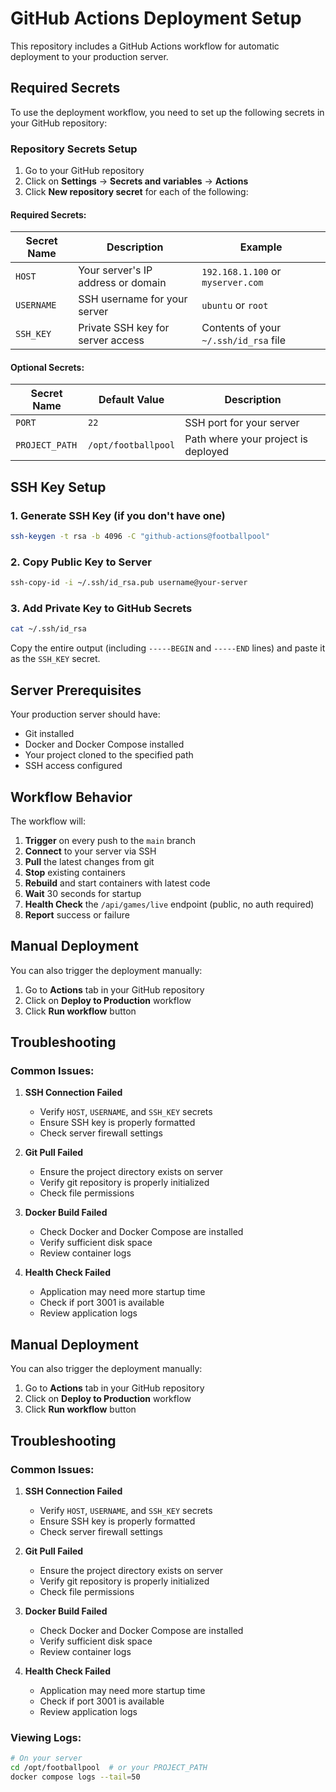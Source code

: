 # GitHub Actions Deployment Setup

This repository includes a GitHub Actions workflow for automatic deployment to your production server.

## Required Secrets

To use the deployment workflow, you need to set up the following secrets in your GitHub repository:

### Repository Secrets Setup

1. Go to your GitHub repository
2. Click on **Settings** → **Secrets and variables** → **Actions**
3. Click **New repository secret** for each of the following:

#### Required Secrets:

| Secret Name | Description | Example |
|-------------|-------------|---------|
| `HOST` | Your server's IP address or domain | `192.168.1.100` or `myserver.com` |
| `USERNAME` | SSH username for your server | `ubuntu` or `root` |
| `SSH_KEY` | Private SSH key for server access | Contents of your `~/.ssh/id_rsa` file |

#### Optional Secrets:

| Secret Name | Default Value | Description |
|-------------|---------------|-------------|
| `PORT` | `22` | SSH port for your server |
| `PROJECT_PATH` | `/opt/footballpool` | Path where your project is deployed |

## SSH Key Setup

### 1. Generate SSH Key (if you don't have one)
```bash
ssh-keygen -t rsa -b 4096 -C "github-actions@footballpool"
```

### 2. Copy Public Key to Server
```bash
ssh-copy-id -i ~/.ssh/id_rsa.pub username@your-server
```

### 3. Add Private Key to GitHub Secrets
```bash
cat ~/.ssh/id_rsa
```
Copy the entire output (including `-----BEGIN` and `-----END` lines) and paste it as the `SSH_KEY` secret.

## Server Prerequisites

Your production server should have:
- Git installed
- Docker and Docker Compose installed
- Your project cloned to the specified path
- SSH access configured

## Workflow Behavior

The workflow will:
1. **Trigger** on every push to the `main` branch
2. **Connect** to your server via SSH
3. **Pull** the latest changes from git
4. **Stop** existing containers
5. **Rebuild** and start containers with latest code
6. **Wait** 30 seconds for startup
7. **Health Check** the `/api/games/live` endpoint (public, no auth required)
8. **Report** success or failure

## Manual Deployment

You can also trigger the deployment manually:
1. Go to **Actions** tab in your GitHub repository
2. Click on **Deploy to Production** workflow
3. Click **Run workflow** button

## Troubleshooting

### Common Issues:

1. **SSH Connection Failed**
   - Verify `HOST`, `USERNAME`, and `SSH_KEY` secrets
   - Ensure SSH key is properly formatted
   - Check server firewall settings

2. **Git Pull Failed**
   - Ensure the project directory exists on server
   - Verify git repository is properly initialized
   - Check file permissions

3. **Docker Build Failed**
   - Check Docker and Docker Compose are installed
   - Verify sufficient disk space
   - Review container logs

4. **Health Check Failed**
   - Application may need more startup time
   - Check if port 3001 is available
   - Review application logs

## Manual Deployment

You can also trigger the deployment manually:
1. Go to **Actions** tab in your GitHub repository
2. Click on **Deploy to Production** workflow
3. Click **Run workflow** button

## Troubleshooting

### Common Issues:

1. **SSH Connection Failed**
   - Verify `HOST`, `USERNAME`, and `SSH_KEY` secrets
   - Ensure SSH key is properly formatted
   - Check server firewall settings

2. **Git Pull Failed**
   - Ensure the project directory exists on server
   - Verify git repository is properly initialized
   - Check file permissions

3. **Docker Build Failed**
   - Check Docker and Docker Compose are installed
   - Verify sufficient disk space
   - Review container logs

4. **Health Check Failed**
   - Application may need more startup time
   - Check if port 3001 is available
   - Review application logs

### Viewing Logs:
```bash
# On your server
cd /opt/footballpool  # or your PROJECT_PATH
docker compose logs --tail=50
```
